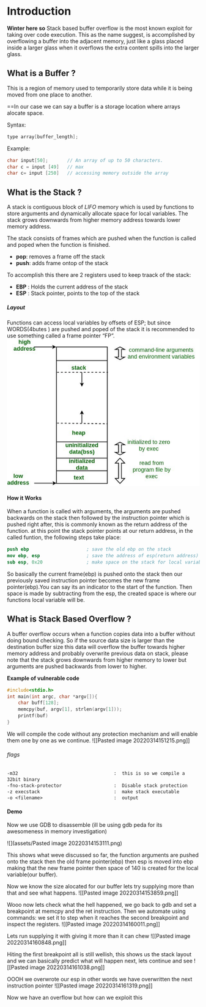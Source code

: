 
# Introduction
**Winter here so** 
Stack based buffer overflow is the most known exploit for taking over code execution. This as the name suggest, is accomplished by overflowing a buffer into the adjacent memory, just like a glass placed inside a larger glass when it overflows the extra content spills into the larger glass.

## What is a Buffer ?
This is a region of memory used to temporarily store data while it is being moved from one place to another. 

==In our case we can say a buffer is a storage location where arrays alocate space.

Syntax: 
```c
type array[buffer_length];
```

Example:
```c
char input[50];       // An array of up to 50 characters. 
char c = input [49]   // max
char c= input [250]   // accessing memory outside the array
```

## What is the Stack ?
A stack is contiguous block of _LIFO_ memory which is used by functions to store arguments and dynamically allocate space for local variables. The stack grows downwards from higher memory address towards lower memory address.

The stack consists of frames which are pushed when the function is called and poped when the function is finished.
- **pop**: removes a frame off the stack  
- **push**: adds frame ontop of the stack

To accomplish this there are 2 registers used to keep traack of the stack:
- **EBP** : Holds the current address of the stack
- **ESP** :  Stack pointer, points to the top of the stack

##### Layout

Functions can access local variables by offsets of ESP; but since WORDS(4butes ) are pushed and poped
of the stack it is recommended to use something called a frame pointer “FP”.
![memory layout!](../assets/stack-memorylayout.jpeg)

#### How it Works
When a function is called with arguments, the arguments are pushed backwards on the stack then followed by the instruction pointer  which  is pushed right after, this is commonly known as the return address of the function. at this point the stack pointer points at our return address, in the called funtion, the following steps take place:
```nasm
push ebp                     ; save the old ebp on the stack
mov ebp, esp                 ; save the address of esp(return address) to ebp
sub esp, 0x20                ; make space on the stack for local variables

```
So basically the current frame(ebp) is pushed onto the stack then our previously saved instruction pointer becomes the new frame pointer(ebp).You can say its an indicator to the start of the function. Then space is made by subtracting from the esp, the created space is where our functions local variable will be.


## What is Stack Based Overflow  ?
A buffer overflow occurs when a function copies data into a buffer without doing bound checking. So if the source data size is larger than the destination buffer size this data will overflow the buffer towards higher memory address and probably overwrite previous data on stack, please note that the stack grows downwards from higher memory to lower but arguments are pushed backwards from lower to higher. 

**Example of  vulnerable code**
```c
#include<stdio.h>
int main(int argc, char *argv[]){
	char buff[128];
	memcpy(buf, argv[1], strlen(argv[1]));
	printf(buf)
}
```
We will compile the code without any protection mechanism and will enable them one by one as we continue.
![[Pasted image 20220314151215.png]]
###### flags
```
-m32                                   :  this is so we compile a 32bit binary
-fno-stack-protector                   :  Disable stack protection
-z execstack                           :  make stack executable
-o <filename>                          :  output
```

#### Demo
Now we use GDB to disassemble (ill be using gdb peda for its awesomeness in memory investigation)

![](assets/Pasted image 20220314153111.png) 

This shows what weve discussed so far, the function arguments are pushed onto the stack then the old frame pointer(ebp) then esp is moved into ebp making that the new frame pointer then space of 140 is created for the local variable(our buffer).

Now we know the size alocated for our buffer lets try supplying more than that and see what happens.
![[Pasted image 20220314153859.png]]


Wooo now lets check what the hell happened, we go back to gdb and set a breakpoint at memcpy and the ret instruction. Then we automate using commands: we set it to step when it reaches the second breakpoint and inspect the registers.
![[Pasted image 20220314160011.png]]

Lets run supplying it with giving it more than it can chew
![[Pasted image 20220314160848.png]]

Hiting the first breakpoint all is still wellish, this shows us the stack layout and we can basically predict what will happen next, lets continue and see
![[Pasted image 20220314161038.png]]

OOOH we overwrote our esp in other words we have overwritten the next instruction pointer
![[Pasted image 20220314161319.png]]

Now we have an overflow but how can we exploit this
